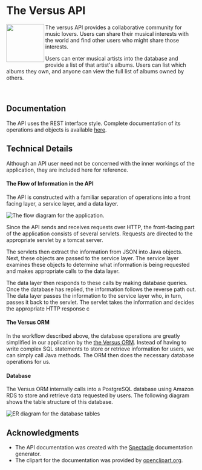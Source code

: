 # The Versus API

<img align="left" src="../gh-pages/images/Sound-Wave-Headphones.svg?raw=true" width="100px">

The versus API provides a collaborative community for music lovers. Users can
share their musical interests with the world and find other users who might
share those interests.

Users can enter musical artists into the database and provide a list of that
artist's albums. Users can list which albums they own, and anyone can view the
full list of albums owned by others.

<br clear="left"/>

## Documentation
The API uses the REST interface style. Complete documentation of its operations
and objects is available
[here](https://220620-java.github.io/p1-web-teamversus/).

## Technical Details

Although an API user need not be concerned with the inner workings of the
application, they are included here for reference.

#### The Flow of Information in the API

The API is constructed with a familiar separation of operations into a front
facing layer, a service layer, and a data layer.

![The flow diagram for the application.](../media/AppDiagram.svg?raw=true)

Since the API sends and receives requests over HTTP, the front-facing part of
the application consists of several servlets. Requests are
directed to the appropriate servlet by a tomcat server.

The servlets then extract the information from JSON into Java objects. Next,
these objects are passed to the service layer. The service layer examines these
objects to determine what information is being requested and makes appropriate
calls to the data layer.

The data layer then responds to these calls by making database queries.
Once the database has replied, the information follows the reverse path out.
The data layer passes the information to the service layer who, in turn,
passes it back to the servlet. The servlet takes the information and decides
the appropriate HTTP response c

#### The Versus ORM

In the workflow described above, the database operations are greatly simplified
in our application by the
[the Versus ORM](https://github.com/220620-java/p1-orm-teamversus). Instead
of having to write complex SQL statements to store or retrieve information
for users, we can simply call Java methods. The ORM then does the necessary
database operations for us.

#### Database

The Versus ORM internally calls into a PostgreSQL database using Amazon RDS to
store and retrieve data requested by users. The following diagram shows the
table structure of this database.

![ER diagram for the database tables](../media/versus-app2.png?raw=true)

## Acknowledgments

- The API documentation was created with the
  [Spectacle](https://github.com/sourcey/spectacle) documentation generator.
- The clipart for the documentation was provided by
  [openclipart.org](https://openclipart.org/detail/266646/sound-wave-headphones).
